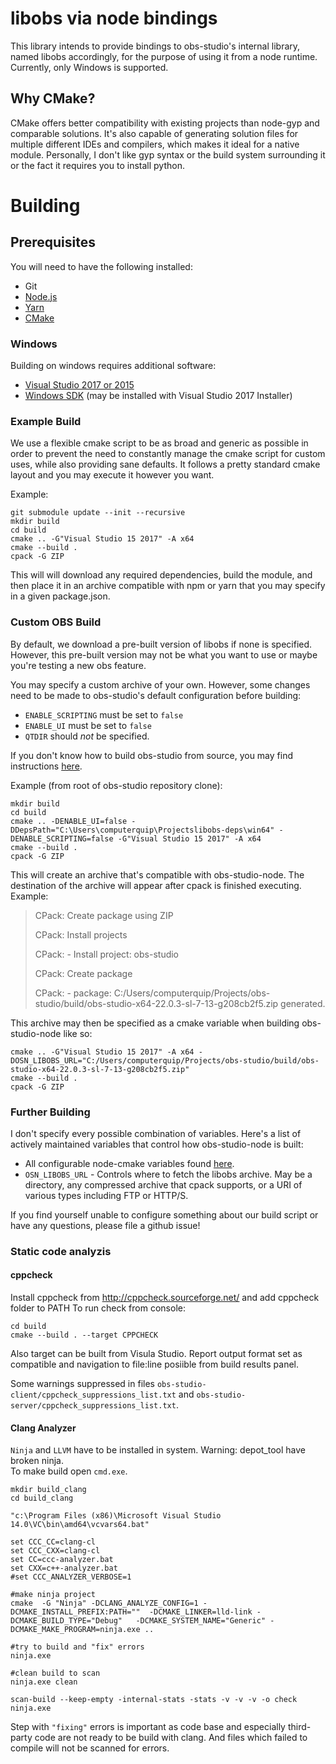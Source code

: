 # libobs via node bindings
This library intends to provide bindings to obs-studio's internal library, named libobs accordingly, for the purpose of using it from a node runtime.
Currently, only Windows is supported.

## Why CMake?
CMake offers better compatibility with existing projects than node-gyp and comparable solutions. It's also capable of generating solution files for multiple different IDEs and compilers, which makes it ideal for a native module. Personally, I don't like gyp syntax or the build system surrounding it or the fact it requires you to install python.

# Building

## Prerequisites
You will need to have the following installed:

* Git
* [Node.js](https://nodejs.org/en/)
* [Yarn](https://yarnpkg.com/en/docs/install#windows-stable)
* [CMake](https://cmake.org/)

### Windows
Building on windows requires additional software:

* [Visual Studio 2017 or 2015](https://visualstudio.microsoft.com/)
* [Windows SDK](https://developer.microsoft.com/en-us/windows/downloads/windows-10-sdk) (may be installed with Visual Studio 2017 Installer)

### Example Build
We use a flexible cmake script to be as broad and generic as possible in order to prevent the need to constantly manage the cmake script for custom uses, while also providing sane defaults. It follows a pretty standard cmake layout and you may execute it however you want.

Example:
```
git submodule update --init --recursive
mkdir build
cd build
cmake .. -G"Visual Studio 15 2017" -A x64
cmake --build .
cpack -G ZIP
```

This will will download any required dependencies, build the module, and then place it in an archive compatible with npm or yarn that you may specify in a given package.json.

### Custom OBS Build
By default, we download a pre-built version of libobs if none is specified. However, this pre-built version may not be what you want to use or maybe you're testing a new obs feature.

You may specify a custom archive of your own. However, some changes need to be made to obs-studio's default configuration before building:

* `ENABLE_SCRIPTING` must be set to `false`
* `ENABLE_UI` must be set to `false`
* `QTDIR` should *not* be specified.

If you don't know how to build obs-studio from source, you may find instructions [here](https://github.com/obsproject/obs-studio/wiki/Install-Instructions#windows-build-directions).

Example (from root of obs-studio repository clone):
```
mkdir build
cd build
cmake .. -DENABLE_UI=false -DDepsPath="C:\Users\computerquip\Projectslibobs-deps\win64" -DENABLE_SCRIPTING=false -G"Visual Studio 15 2017" -A x64
cmake --build .
cpack -G ZIP
```

This will create an archive that's compatible with obs-studio-node. The destination of the archive will appear after cpack is finished executing.
Example:

> CPack: Create package using ZIP
>
> CPack: Install projects
>
> CPack: - Install project: obs-studio
>
> CPack: Create package
>
> CPack: - package: C:/Users/computerquip/Projects/obs-studio/build/obs-studio-x64-22.0.3-sl-7-13-g208cb2f5.zip generated.

This archive may then be specified as a cmake variable when building obs-studio-node like so:
```
cmake .. -G"Visual Studio 15 2017" -A x64 -DOSN_LIBOBS_URL="C:/Users/computerquip/Projects/obs-studio/build/obs-studio-x64-22.0.3-sl-7-13-g208cb2f5.zip"
cmake --build .
cpack -G ZIP
```

### Further Building
I don't specify every possible combination of variables. Here's a list of actively maintained variables that control how obs-studio-node is built:

* All configurable node-cmake variables found [here](https://github.com/cjntaylor/node-cmake/blob/dev/docs/NodeJSCmakeManual.md).
* `OSN_LIBOBS_URL` - Controls where to fetch the libobs archive. May be a directory, any compressed archive that cpack supports, or a URI of various types including FTP or HTTP/S.

If you find yourself unable to configure something about our build script or have any questions, please file a github issue!

### Static code analyzis 

#### cppcheck 

Install cppcheck from http://cppcheck.sourceforge.net/ and add cppcheck folder to PATH 
To run check from console:  
```
cd build 
cmake --build . --target CPPCHECK
```

Also target can be built from Visula Studio. 
Report output format set as compatible and navigation to file:line posiible from build results panel.  

Some warnings suppressed in files `obs-studio-client/cppcheck_suppressions_list.txt` and `obs-studio-server/cppcheck_suppressions_list.txt`.

#### Clang Analyzer 

`Ninja` and `LLVM` have to be installed in system. Warning: depot_tool have broken ninja.  
To make build open `cmd.exe`. 


```
mkdir build_clang
cd build_clang

"c:\Program Files (x86)\Microsoft Visual Studio 14.0\VC\bin\amd64\vcvars64.bat"
 
set CCC_CC=clang-cl
set CCC_CXX=clang-cl
set CC=ccc-analyzer.bat
set CXX=c++-analyzer.bat
#set CCC_ANALYZER_VERBOSE=1

#make ninja project 
cmake  -G "Ninja" -DCLANG_ANALYZE_CONFIG=1 -DCMAKE_INSTALL_PREFIX:PATH=""  -DCMAKE_LINKER=lld-link -DCMAKE_BUILD_TYPE="Debug"   -DCMAKE_SYSTEM_NAME="Generic" -DCMAKE_MAKE_PROGRAM=ninja.exe ..

#try to build and "fix" errors 
ninja.exe 

#clean build to scan 
ninja.exe clean 

scan-build --keep-empty -internal-stats -stats -v -v -v -o check ninja.exe
```
Step with `"fixing"` errors is important as code base and especially third-party code are not ready to be build with clang. And files which failed to compile will not be scanned for errors. 